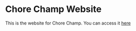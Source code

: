 # **Chore Champ Website**

This is the website for Chore Champ. You can access it [here](https://chorechamp.pages.dev) 
